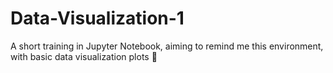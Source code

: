 # Data-Visualization-1
A short training in Jupyter Notebook, aiming to remind me this environment, with basic data visualization plots  🤠
